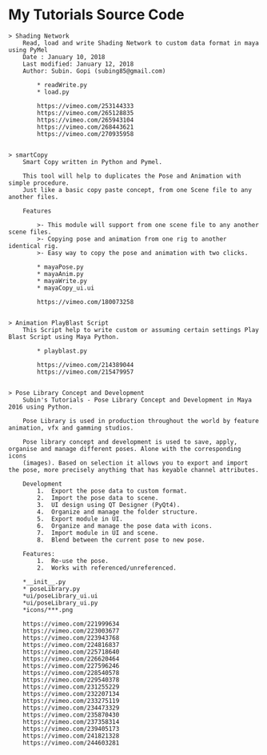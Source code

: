 
# My Tutorials Source Code

	> Shading Network
		Read, load and write Shading Network to custom data format in maya using PyMel
		Date : January 10, 2018
		Last modified: January 12, 2018
		Author: Subin. Gopi (subing85@gmail.com)
		
			* readWrite.py		
			* load.py
			
			https://vimeo.com/253144333
			https://vimeo.com/265128835
			https://vimeo.com/265943104			
			https://vimeo.com/268443621
			https://vimeo.com/270935958		
			

	> smartCopy
		Smart Copy written in Python and Pymel.

		This tool will help to duplicates the Pose and Animation with simple procedure.
		Just like a basic copy paste concept, from one Scene file to any another files. 

		Features

			>- This module will support from one scene file to any another scene files.
			>- Copying pose and animation from one rig to another identical rig.	
			>- Easy way to copy the pose and animation with two clicks.		

			* mayaPose.py
			* mayaAnim.py
			* mayaWrite.py
			* mayaCopy_ui.ui			
			
			https://vimeo.com/180073258		
			
			
	> Animation PlayBlast Script
		This Script help to write custom or assuming certain settings Play Blast Script using Maya Python. 

			* playblast.py
			
			https://vimeo.com/214389044
			https://vimeo.com/215479957
			
			
	> Pose Library Concept and Development		
		Subin's Tutorials - Pose Library Concept and Development in Maya 2016 using Python.
		
		Pose Library is used in production throughout the world by feature animation, vfx and gamming studios. 
		
		Pose library concept and development is used to save, apply, organise and manage different poses. Alone with the corresponding icons 	
		(images). Based on selection it allows you to export and import the pose, more precisely anything that has keyable channel attributes.	

		Development
			1.	Export the pose data to custom format.
			2.	Import the pose data to scene.
			3.	UI design using QT Designer (PyQt4). 
			4.	Organize and manage the folder structure.
			5.	Export module in UI.
			6.	Organize and manage the pose data with icons.
			7.	Import module in UI and scene.
			8.	Blend between the current pose to new pose.
		
		Features:		
			1.	Re-use the pose.
			2.	Works with referenced/unreferenced.		
	
		*__init__.py
		* poseLibrary.py
		*ui/poseLibrary_ui.ui
		*ui/poseLibrary_ui.py
		*icons/***.png
				
		https://vimeo.com/221999634
		https://vimeo.com/223003677
		https://vimeo.com/223943768
		https://vimeo.com/224816837
		https://vimeo.com/225718640
		https://vimeo.com/226620464
		https://vimeo.com/227596246
		https://vimeo.com/228540578
		https://vimeo.com/229540378
		https://vimeo.com/231255229
		https://vimeo.com/232207134
		https://vimeo.com/233275119
		https://vimeo.com/234473329
		https://vimeo.com/235870430
		https://vimeo.com/237358314
		https://vimeo.com/239405173
		https://vimeo.com/241821328
		https://vimeo.com/244603281
		


	
				